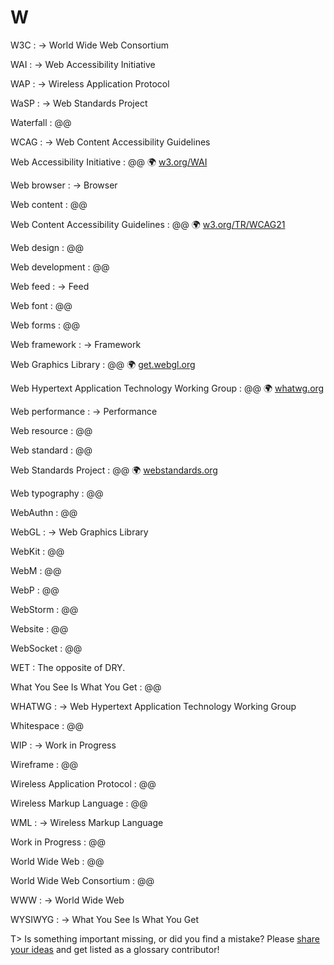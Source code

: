 # W

W3C
: → World Wide Web Consortium

WAI
: → Web Accessibility Initiative

WAP
: → Wireless Application Protocol

WaSP
: → Web Standards Project

Waterfall
: @@

WCAG
: → Web Content Accessibility Guidelines

Web Accessibility Initiative
: @@ 🌍&nbsp;[w3.org/WAI](https://www.w3.org/WAI/)

Web browser
: → Browser

Web content
: @@

Web Content Accessibility Guidelines
: @@ 🌍&nbsp;[w3.org/TR/WCAG21](https://www.w3.org/TR/WCAG21/)

Web design
: @@

Web development
: @@

Web feed
: → Feed

Web font
: @@

Web forms
: @@

Web framework
: → Framework

Web Graphics Library
: @@ 🌍&nbsp;[get.webgl.org](https://get.webgl.org/)

Web Hypertext Application Technology Working Group
: @@ 🌍&nbsp;[whatwg.org](https://whatwg.org/)

Web performance
: → Performance

Web resource
: @@

Web standard
: @@

Web Standards Project
: @@ 🌍&nbsp;[webstandards.org](https://www.webstandards.org/)

Web typography
: @@

WebAuthn
: @@

WebGL
: → Web Graphics Library

WebKit
: @@

WebM
: @@

WebP
: @@

WebStorm
: @@

Website
: @@

WebSocket
: @@

WET
: The opposite of DRY.

What You See Is What You Get
: @@

WHATWG
: → Web Hypertext Application Technology Working Group

Whitespace
: @@

WIP
: → Work in Progress

Wireframe
: @@

Wireless Application Protocol
: @@

Wireless Markup Language
: @@

WML
: → Wireless Markup Language

Work in Progress
: @@

World Wide Web
: @@

World Wide Web Consortium
: @@

WWW
: → World Wide Web

WYSIWYG
: → What You See Is What You Get

T> Is something important missing, or did you find a mistake? Please [share your ideas](https://github.com/j9t/web-development-glossary/blob/master/manuscript/w.md) and get listed as a glossary contributor!